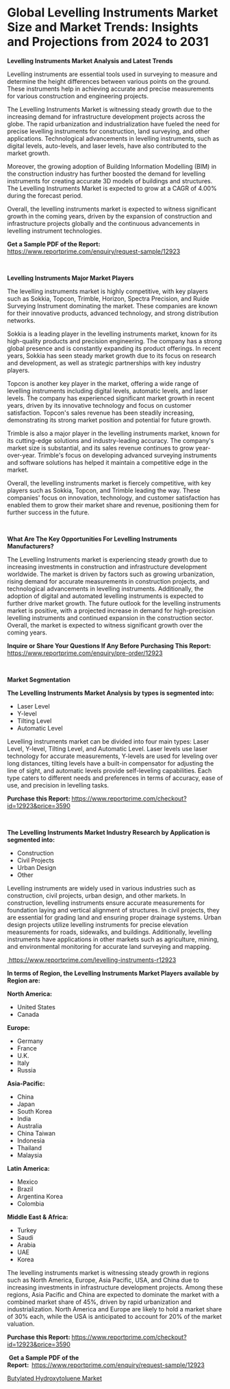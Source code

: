 <p><h1>Global Levelling Instruments Market Size and Market Trends: Insights and Projections from 2024 to 2031</h1></p><p><strong>Levelling Instruments Market Analysis and Latest Trends</strong></p>
<p><p>Levelling instruments are essential tools used in surveying to measure and determine the height differences between various points on the ground. These instruments help in achieving accurate and precise measurements for various construction and engineering projects.</p><p>The Levelling Instruments Market is witnessing steady growth due to the increasing demand for infrastructure development projects across the globe. The rapid urbanization and industrialization have fueled the need for precise levelling instruments for construction, land surveying, and other applications. Technological advancements in levelling instruments, such as digital levels, auto-levels, and laser levels, have also contributed to the market growth.</p><p>Moreover, the growing adoption of Building Information Modelling (BIM) in the construction industry has further boosted the demand for levelling instruments for creating accurate 3D models of buildings and structures. The Levelling Instruments Market is expected to grow at a CAGR of 4.00% during the forecast period.</p><p>Overall, the levelling instruments market is expected to witness significant growth in the coming years, driven by the expansion of construction and infrastructure projects globally and the continuous advancements in levelling instrument technologies.</p></p>
<p><strong>Get a Sample PDF of the Report:&nbsp;</strong> <a href="https://www.reportprime.com/enquiry/request-sample/12923">https://www.reportprime.com/enquiry/request-sample/12923</a></p>
<p>&nbsp;</p>
<p><strong>Levelling Instruments Major Market Players</strong></p>
<p><p>The levelling instruments market is highly competitive, with key players such as Sokkia, Topcon, Trimble, Horizon, Spectra Precision, and Ruide Surveying Instrument dominating the market. These companies are known for their innovative products, advanced technology, and strong distribution networks.</p><p>Sokkia is a leading player in the levelling instruments market, known for its high-quality products and precision engineering. The company has a strong global presence and is constantly expanding its product offerings. In recent years, Sokkia has seen steady market growth due to its focus on research and development, as well as strategic partnerships with key industry players.</p><p>Topcon is another key player in the market, offering a wide range of levelling instruments including digital levels, automatic levels, and laser levels. The company has experienced significant market growth in recent years, driven by its innovative technology and focus on customer satisfaction. Topcon's sales revenue has been steadily increasing, demonstrating its strong market position and potential for future growth.</p><p>Trimble is also a major player in the levelling instruments market, known for its cutting-edge solutions and industry-leading accuracy. The company's market size is substantial, and its sales revenue continues to grow year-over-year. Trimble's focus on developing advanced surveying instruments and software solutions has helped it maintain a competitive edge in the market.</p><p>Overall, the levelling instruments market is fiercely competitive, with key players such as Sokkia, Topcon, and Trimble leading the way. These companies' focus on innovation, technology, and customer satisfaction has enabled them to grow their market share and revenue, positioning them for further success in the future.</p></p>
<p>&nbsp;</p>
<p><strong>What Are The Key Opportunities For Levelling Instruments Manufacturers?</strong></p>
<p><p>The Levelling Instruments market is experiencing steady growth due to increasing investments in construction and infrastructure development worldwide. The market is driven by factors such as growing urbanization, rising demand for accurate measurements in construction projects, and technological advancements in levelling instruments. Additionally, the adoption of digital and automated levelling instruments is expected to further drive market growth. The future outlook for the levelling instruments market is positive, with a projected increase in demand for high-precision levelling instruments and continued expansion in the construction sector. Overall, the market is expected to witness significant growth over the coming years.</p></p>
<p><strong>Inquire or Share Your Questions If Any Before Purchasing This Report:</strong> <a href="https://www.reportprime.com/enquiry/pre-order/12923">https://www.reportprime.com/enquiry/pre-order/12923</a></p>
<p>&nbsp;</p>
<p><strong>Market Segmentation</strong></p>
<p><strong>The Levelling Instruments Market Analysis by types is segmented into:</strong></p>
<p><ul><li>Laser Level</li><li>Y-level</li><li>Tilting Level</li><li>Automatic Level</li></ul></p>
<p><p>Levelling instruments market can be divided into four main types: Laser Level, Y-level, Tilting Level, and Automatic Level. Laser levels use laser technology for accurate measurements, Y-levels are used for leveling over long distances, tilting levels have a built-in compensator for adjusting the line of sight, and automatic levels provide self-leveling capabilities. Each type caters to different needs and preferences in terms of accuracy, ease of use, and precision in levelling tasks.</p></p>
<p><strong>Purchase this Report:&nbsp;</strong><a href="https://www.reportprime.com/checkout?id=12923&price=3590">https://www.reportprime.com/checkout?id=12923&price=3590</a></p>
<p>&nbsp;</p>
<p><strong>The Levelling Instruments Market Industry Research by Application is segmented into:</strong></p>
<p><ul><li>Construction</li><li>Civil Projects</li><li>Urban Design</li><li>Other</li></ul></p>
<p><p>Levelling instruments are widely used in various industries such as construction, civil projects, urban design, and other markets. In construction, levelling instruments ensure accurate measurements for foundation laying and vertical alignment of structures. In civil projects, they are essential for grading land and ensuring proper drainage systems. Urban design projects utilize levelling instruments for precise elevation measurements for roads, sidewalks, and buildings. Additionally, levelling instruments have applications in other markets such as agriculture, mining, and environmental monitoring for accurate land surveying and mapping.</p></p>
<p><a href="https://www.reportprime.com/levelling-instruments-r12923">&nbsp;https://www.reportprime.com/levelling-instruments-r12923</a></p>
<p><strong>In terms of Region, the Levelling Instruments Market Players available by Region are:</strong></p>
<p>
    <p> <strong> North America: </strong>
        <ul>
            <li>United States</li>
            <li>Canada</li>
        </ul>
        </p> 
    <p> <strong> Europe: </strong>
        <ul>
            <li>Germany</li>
            <li>France</li>
            <li>U.K.</li>
            <li>Italy</li>
            <li>Russia</li>
        </ul>
        </p> 
    <p> <strong> Asia-Pacific: </strong>
        <ul>
            <li>China</li>
            <li>Japan</li>
            <li>South Korea</li>
            <li>India</li>
            <li>Australia</li>
            <li>China Taiwan</li>
            <li>Indonesia</li>
            <li>Thailand</li>
            <li>Malaysia</li>
        </ul>
        </p> 
    <p> <strong> Latin America: </strong>
        <ul>
            <li>Mexico</li>
            <li>Brazil</li>
            <li>Argentina Korea</li>
            <li>Colombia</li>
        </ul>
        </p> 
    <p> <strong> Middle East & Africa: </strong>
        <ul>
            <li>Turkey</li>
            <li>Saudi</li>
            <li>Arabia</li>
            <li>UAE</li>
            <li>Korea</li>
        </ul>
    </p>
    </p>
<p><p>The levelling instruments market is witnessing steady growth in regions such as North America, Europe, Asia Pacific, USA, and China due to increasing investments in infrastructure development projects. Among these regions, Asia Pacific and China are expected to dominate the market with a combined market share of 45%, driven by rapid urbanization and industrialization. North America and Europe are likely to hold a market share of 30% each, while the USA is anticipated to account for 20% of the market valuation.</p></p>
<p><strong>Purchase this Report: </strong><a href="https://www.reportprime.com/checkout?id=12923&price=3590">https://www.reportprime.com/checkout?id=12923&price=3590</a></p>
<p>&nbsp;<strong>Get a Sample PDF of the Report:&nbsp;&nbsp;</strong><a href="https://www.reportprime.com/enquiry/request-sample/12923">https://www.reportprime.com/enquiry/request-sample/12923</a></p>
<p><strong></strong></p>
<p><p><a href="https://fuschia-pecorino-a6d.notion.site/Butylated-Hydroxytoluene-Market-Analysis-and-Market-Size-Global-Industry-Overview-Market-Segmentat-6dda4cffc82046ffb9a4cd880047a41f">Butylated Hydroxytoluene Market</a></p></p>